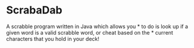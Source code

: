 # ScrabaDab
A scrabble program written in Java which allows you  * to do is look up if a given word is a valid scrabble word, or cheat based on the  * current characters that you hold in your deck!
